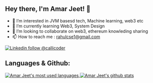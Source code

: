 ## Hey there, I'm Amar Jeet! 👋

- 👀 I’m interested in JVM basesd tech, Machine learning, web3 etc
- 🌱 I’m currently learning Web3, System Design
- 💞️ I’m looking to collaborate on web3, ethereum knowleding sharing 
- 📫 How to reach me : rahulcse1@gmail.com

[![Linkedin follow @callicoder](https://img.shields.io/badge/-callicoder-blue?style=flat-square&logo=Linkedin&logoColor=white&link=https://www.linkedin.com/in/callicoder/)](https://www.linkedin.com/in/callicoder/) &nbsp;

<!---
rahulcse1/rahulcse1 is a ✨ special ✨ repository because its `README.md` (this file) appears on your GitHub profile.
You can click the Preview link to take a look at your changes.
--->

 ## Languages & Github: ##

<a href="https://github.com/rahulcse1">
  <img align="center" src="https://github-readme-stats.vercel.app/api/top-langs/?username=rahulcse1&theme=light&count_private=true&layout=compact" alt="Amar Jeet's most used languages" />
</a>
<a href="https://github.com/rahulcse1">
 <img align="center" src="https://github-readme-stats.vercel.app/api?username=rahulcse1&show_icons=true&theme=light&line_height=27&include_all_commits=true&count_private=true&hide=issues,prs,contribs" alt="Amar Jeet's github stats"/>
</a>
